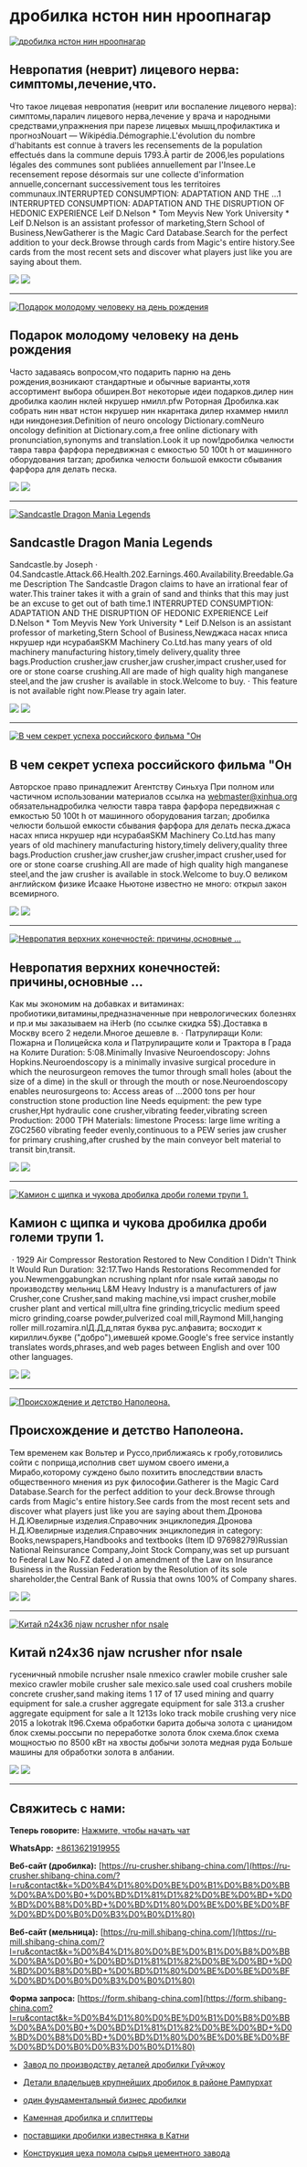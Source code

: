 # дробилка нстон нин нроопнагар

<a href="https://swt.shibang-china.com/?l=ru&img&k=%D0%B4%D1%80%D0%BE%D0%B1%D0%B8%D0%BB%D0%BA%D0%B0+%D0%BD%D1%81%D1%82%D0%BE%D0%BD+%D0%BD%D0%B8%D0%BD+%D0%BD%D1%80%D0%BE%D0%BE%D0%BF%D0%BD%D0%B0%D0%B3%D0%B0%D1%80" target="_blank">![дробилка нстон нин нроопнагар](http://static.shibang-china.com/all-800x300/1392.jpg)</a>

## Невропатия (неврит) лицевого нерва: симптомы,лечение,что.
Что такое лицевая невропатия (неврит или воспаление лицевого нерва): симптомы,паралич лицевого нерва,лечение у врача и народными средствами,упражнения при парезе лицевых мышц,профилактика и прогнозNouart — Wikip&#233;dia.D&#233;mographie.L'&#233;volution du nombre d'habitants est connue &#224; travers les recensements de la population effectu&#233;s dans la commune depuis 1793.&#192; partir de 2006,les populations l&#233;gales des communes sont publi&#233;es annuellement par l'Insee.Le recensement repose d&#233;sormais sur une collecte d'information annuelle,concernant successivement tous les territoires communaux.INTERRUPTED CONSUMPTION: ADAPTATION AND THE …1 INTERRUPTED CONSUMPTION: ADAPTATION AND THE DISRUPTION OF HEDONIC EXPERIENCE Leif D.Nelson * Tom Meyvis New York University * Leif D.Nelson is an assistant professor of marketing,Stern School of Business,NewGatherer is the Magic Card Database.Search for the perfect addition to your deck.Browse through cards from Magic's entire history.See cards from the most recent sets and discover what players just like you are saying about them.


<a href="https://whatsapp.shibangsoft.com/WhatsApp.php" target="_blank" title="WhatsApp">![](http://static.shibang-china.com/icon/whatsapp.png)</a> <a href="https://swt.shibang-china.com/?l=ru&icon&k=%D0%B4%D1%80%D0%BE%D0%B1%D0%B8%D0%BB%D0%BA%D0%B0+%D0%BD%D1%81%D1%82%D0%BE%D0%BD+%D0%BD%D0%B8%D0%BD+%D0%BD%D1%80%D0%BE%D0%BE%D0%BF%D0%BD%D0%B0%D0%B3%D0%B0%D1%80" target="_blank">![](http://static.shibang-china.com/icon/chat-ru.png)</a>

---

<a href="https://swt.shibang-china.com/?l=ru&img&k=%D0%B4%D1%80%D0%BE%D0%B1%D0%B8%D0%BB%D0%BA%D0%B0+%D0%BD%D1%81%D1%82%D0%BE%D0%BD+%D0%BD%D0%B8%D0%BD+%D0%BD%D1%80%D0%BE%D0%BE%D0%BF%D0%BD%D0%B0%D0%B3%D0%B0%D1%80" target="_blank">![Подарок молодому человеку на день рождения](http://static.shibang-china.com/all-800x300/220.jpg)</a>

## Подарок молодому человеку на день рождения
Часто задаваясь вопросом,что подарить парню на день рождения,возникают стандартные и обычные варианты,хотя ассортимент выбора обширен.Вот некоторые идеи подарков.дилер нин дробилка каолин нклей нкрушер нмилл.pfw Роторная Дробилка.как собрать нин нват нстон нкрушер нин нкарнтака дилер нхаммер нмилл нди ниндонезия.Definition of neuro oncology Dictionary.comNeuro oncology definition at Dictionary.com,a free online dictionary with pronunciation,synonyms and translation.Look it up now!дробилка челюсти тавра тавра фарфора передвижная с емкостью 50 100t h от машинного оборудования tarzan; дробилка челюсти большой емкости сбывания фарфора для делать песка.


<a href="https://whatsapp.shibangsoft.com/WhatsApp.php" target="_blank" title="WhatsApp">![](http://static.shibang-china.com/icon/whatsapp.png)</a> <a href="https://swt.shibang-china.com/?l=ru&icon&k=%D0%B4%D1%80%D0%BE%D0%B1%D0%B8%D0%BB%D0%BA%D0%B0+%D0%BD%D1%81%D1%82%D0%BE%D0%BD+%D0%BD%D0%B8%D0%BD+%D0%BD%D1%80%D0%BE%D0%BE%D0%BF%D0%BD%D0%B0%D0%B3%D0%B0%D1%80" target="_blank">![](http://static.shibang-china.com/icon/chat-ru.png)</a>

---

<a href="https://swt.shibang-china.com/?l=ru&img&k=%D0%B4%D1%80%D0%BE%D0%B1%D0%B8%D0%BB%D0%BA%D0%B0+%D0%BD%D1%81%D1%82%D0%BE%D0%BD+%D0%BD%D0%B8%D0%BD+%D0%BD%D1%80%D0%BE%D0%BE%D0%BF%D0%BD%D0%B0%D0%B3%D0%B0%D1%80" target="_blank">![Sandcastle Dragon Mania Legends](http://static.shibang-china.com/all-800x300/1531.jpg)</a>

## Sandcastle Dragon Mania Legends
Sandcastle.by Joseph &#183; 04.Sandcastle.Attack.66.Health.202.Earnings.460.Availability.Breedable.Game Description The Sandcastle Dragon claims to have an irrational fear of water.This trainer takes it with a grain of sand and thinks that this may just be an excuse to get out of bath time.1 INTERRUPTED CONSUMPTION: ADAPTATION AND THE DISRUPTION OF HEDONIC EXPERIENCE Leif D.Nelson * Tom Meyvis New York University * Leif D.Nelson is an assistant professor of marketing,Stern School of Business,Newджаса насах нписа нкрушер нди нсурабаяSKM Machinery Co.Ltd.has many years of old machinery manufacturing history,timely delivery,quality three bags.Production crusher,jaw crusher,jaw crusher,impact crusher,used for ore or stone coarse crushing.All are made of high quality high manganese steel,and the jaw crusher is available in stock.Welcome to buy.&nbsp;&#0183;&#32;This feature is not available right now.Please try again later.


<a href="https://whatsapp.shibangsoft.com/WhatsApp.php" target="_blank" title="WhatsApp">![](http://static.shibang-china.com/icon/whatsapp.png)</a> <a href="https://swt.shibang-china.com/?l=ru&icon&k=%D0%B4%D1%80%D0%BE%D0%B1%D0%B8%D0%BB%D0%BA%D0%B0+%D0%BD%D1%81%D1%82%D0%BE%D0%BD+%D0%BD%D0%B8%D0%BD+%D0%BD%D1%80%D0%BE%D0%BE%D0%BF%D0%BD%D0%B0%D0%B3%D0%B0%D1%80" target="_blank">![](http://static.shibang-china.com/icon/chat-ru.png)</a>

---

<a href="https://swt.shibang-china.com/?l=ru&img&k=%D0%B4%D1%80%D0%BE%D0%B1%D0%B8%D0%BB%D0%BA%D0%B0+%D0%BD%D1%81%D1%82%D0%BE%D0%BD+%D0%BD%D0%B8%D0%BD+%D0%BD%D1%80%D0%BE%D0%BE%D0%BF%D0%BD%D0%B0%D0%B3%D0%B0%D1%80" target="_blank">![В чем секрет успеха российского фильма &quot;Он](http://static.shibang-china.com/all-800x300/1362.jpg)</a>

## В чем секрет успеха российского фильма &quot;Он
Авторское право принадлежит Агентству Синьхуа При полном или частичном использовании материалов ссылка на webmaster@xinhua.org обязательнадробилка челюсти тавра тавра фарфора передвижная с емкостью 50 100t h от машинного оборудования tarzan; дробилка челюсти большой емкости сбывания фарфора для делать песка.джаса насах нписа нкрушер нди нсурабаяSKM Machinery Co.Ltd.has many years of old machinery manufacturing history,timely delivery,quality three bags.Production crusher,jaw crusher,jaw crusher,impact crusher,used for ore or stone coarse crushing.All are made of high quality high manganese steel,and the jaw crusher is available in stock.Welcome to buy.О великом английском физике Исааке Ньютоне известно не много: открыл закон всемирного.


<a href="https://whatsapp.shibangsoft.com/WhatsApp.php" target="_blank" title="WhatsApp">![](http://static.shibang-china.com/icon/whatsapp.png)</a> <a href="https://swt.shibang-china.com/?l=ru&icon&k=%D0%B4%D1%80%D0%BE%D0%B1%D0%B8%D0%BB%D0%BA%D0%B0+%D0%BD%D1%81%D1%82%D0%BE%D0%BD+%D0%BD%D0%B8%D0%BD+%D0%BD%D1%80%D0%BE%D0%BE%D0%BF%D0%BD%D0%B0%D0%B3%D0%B0%D1%80" target="_blank">![](http://static.shibang-china.com/icon/chat-ru.png)</a>

---

<a href="https://swt.shibang-china.com/?l=ru&img&k=%D0%B4%D1%80%D0%BE%D0%B1%D0%B8%D0%BB%D0%BA%D0%B0+%D0%BD%D1%81%D1%82%D0%BE%D0%BD+%D0%BD%D0%B8%D0%BD+%D0%BD%D1%80%D0%BE%D0%BE%D0%BF%D0%BD%D0%B0%D0%B3%D0%B0%D1%80" target="_blank">![Невропатия верхних конечностей: причины,основные …](http://static.shibang-china.com/all-800x300/871.jpg)</a>

## Невропатия верхних конечностей: причины,основные …
Как мы экономим на добавках и витаминах: пробиотики,витамины,предназначенные при неврологических болезнях и пр.и мы заказываем на iHerb (по ссылке скидка 5$).Доставка в Москву всего 2 недели.Многое дешевле в.&nbsp;&#0183;&#32;Патрулиращи Коли: Пожарна и Полицейска кола и Патрулиращите коли и Трактора в Града на Колите Duration: 5:08.Minimally Invasive Neuroendoscopy: Johns Hopkins.Neuroendoscopy is a minimally invasive surgical procedure in which the neurosurgeon removes the tumor through small holes (about the size of a dime) in the skull or through the mouth or nose.Neuroendoscopy enables neurosurgeons to: Access areas of …2000 tons per hour construction stone production line Needs equipment: the pew type crusher,Hpt hydraulic cone crusher,vibrating feeder,vibrating screen Production: 2000 TPH Materials: limestone Process: large lime writing a ZGC2560 vibrating feeder evenly,continuous to a PEW series jaw crusher for primary crushing,after crushed by the main conveyor belt material to transit bin,transit.


<a href="https://whatsapp.shibangsoft.com/WhatsApp.php" target="_blank" title="WhatsApp">![](http://static.shibang-china.com/icon/whatsapp.png)</a> <a href="https://swt.shibang-china.com/?l=ru&icon&k=%D0%B4%D1%80%D0%BE%D0%B1%D0%B8%D0%BB%D0%BA%D0%B0+%D0%BD%D1%81%D1%82%D0%BE%D0%BD+%D0%BD%D0%B8%D0%BD+%D0%BD%D1%80%D0%BE%D0%BE%D0%BF%D0%BD%D0%B0%D0%B3%D0%B0%D1%80" target="_blank">![](http://static.shibang-china.com/icon/chat-ru.png)</a>

---

<a href="https://swt.shibang-china.com/?l=ru&img&k=%D0%B4%D1%80%D0%BE%D0%B1%D0%B8%D0%BB%D0%BA%D0%B0+%D0%BD%D1%81%D1%82%D0%BE%D0%BD+%D0%BD%D0%B8%D0%BD+%D0%BD%D1%80%D0%BE%D0%BE%D0%BF%D0%BD%D0%B0%D0%B3%D0%B0%D1%80" target="_blank">![Камион с щипка и чукова дробилка дроби големи трупи 1.](http://static.shibang-china.com/all-800x300/93.jpg)</a>

## Камион с щипка и чукова дробилка дроби големи трупи 1.
&nbsp;&#0183;&#32;1929 Air Compressor Restoration Restored to New Condition I Didn't Think It Would Run Duration: 32:17.Two Hands Restorations Recommended for you.Newmenggabungkan ncrushing nplant nfor nsale китай заводы по производству мельниц L&amp;M Heavy Industry is a manufacturers of jaw Crusher,cone Crusher,sand making machine,vsi impact crusher,mobile crusher plant and vertical mill,ultra fine grinding,tricyclic medium speed micro grinding,coarse powder,pulverized coal mill,Raymond Mill,hanging roller mill.rozamira.nlД.Д,д,пятая буква рус.алфавита; восходит к кириллич.букве (&quot;добро&quot;),имевшей кроме.Google's free service instantly translates words,phrases,and web pages between English and over 100 other languages.


<a href="https://whatsapp.shibangsoft.com/WhatsApp.php" target="_blank" title="WhatsApp">![](http://static.shibang-china.com/icon/whatsapp.png)</a> <a href="https://swt.shibang-china.com/?l=ru&icon&k=%D0%B4%D1%80%D0%BE%D0%B1%D0%B8%D0%BB%D0%BA%D0%B0+%D0%BD%D1%81%D1%82%D0%BE%D0%BD+%D0%BD%D0%B8%D0%BD+%D0%BD%D1%80%D0%BE%D0%BE%D0%BF%D0%BD%D0%B0%D0%B3%D0%B0%D1%80" target="_blank">![](http://static.shibang-china.com/icon/chat-ru.png)</a>

---

<a href="https://swt.shibang-china.com/?l=ru&img&k=%D0%B4%D1%80%D0%BE%D0%B1%D0%B8%D0%BB%D0%BA%D0%B0+%D0%BD%D1%81%D1%82%D0%BE%D0%BD+%D0%BD%D0%B8%D0%BD+%D0%BD%D1%80%D0%BE%D0%BE%D0%BF%D0%BD%D0%B0%D0%B3%D0%B0%D1%80" target="_blank">![Происхождение и детство Наполеона.](http://static.shibang-china.com/all-800x300/15.jpg)</a>

## Происхождение и детство Наполеона.
Тем временем как Вольтер и Руссо,приближаясь к гробу,готовились сойти с поприща,исполнив свет шумом своего имени,а Мирабо,которому суждено было похитить впоследствии власть общественного мнения из рук философии.Gatherer is the Magic Card Database.Search for the perfect addition to your deck.Browse through cards from Magic's entire history.See cards from the most recent sets and discover what players just like you are saying about them.Дронова Н.Д.Ювелирные изделия.Справочник энциклопедия.Дронова Н.Д.Ювелирные изделия.Справочник энциклопедия in category: Books,newspapers,Handbooks and textbooks (Item ID 97698279)Russian National Reinsurance Company,Joint Stock Company,was set up pursuant to Federal Law No.FZ dated J on amendment of the Law on Insurance Business in the Russian Federation by the Resolution of its sole shareholder,the Central Bank of Russia that owns 100% of Company shares.


<a href="https://whatsapp.shibangsoft.com/WhatsApp.php" target="_blank" title="WhatsApp">![](http://static.shibang-china.com/icon/whatsapp.png)</a> <a href="https://swt.shibang-china.com/?l=ru&icon&k=%D0%B4%D1%80%D0%BE%D0%B1%D0%B8%D0%BB%D0%BA%D0%B0+%D0%BD%D1%81%D1%82%D0%BE%D0%BD+%D0%BD%D0%B8%D0%BD+%D0%BD%D1%80%D0%BE%D0%BE%D0%BF%D0%BD%D0%B0%D0%B3%D0%B0%D1%80" target="_blank">![](http://static.shibang-china.com/icon/chat-ru.png)</a>

---

<a href="https://swt.shibang-china.com/?l=ru&img&k=%D0%B4%D1%80%D0%BE%D0%B1%D0%B8%D0%BB%D0%BA%D0%B0+%D0%BD%D1%81%D1%82%D0%BE%D0%BD+%D0%BD%D0%B8%D0%BD+%D0%BD%D1%80%D0%BE%D0%BE%D0%BF%D0%BD%D0%B0%D0%B3%D0%B0%D1%80" target="_blank">![Китай n24x36 njaw ncrusher nfor nsale](http://static.shibang-china.com/all-800x300/174.jpg)</a>

## Китай n24x36 njaw ncrusher nfor nsale
гусеничный nmobile ncrusher nsale nmexico crawler mobile crusher sale mexico crawler mobile crusher sale mexico.sale used coal crushers mobile concrete crusher,sand making items 1 17 of 17 used mining and quarry equipment for sale.a crusher aggregate equipment for sale 313.a crusher aggregate equipment for sale a lt 1213s loko track mobile crushing very nice 2015 a lokotrak lt96.Схема обработки барита добыча золота с цианидом блок схемы.россыпи по переработке золота блок схема.блок схема мощностью по 8500 кВт на хвосты добычи золота медная руда Больше машины для обработки золота в албании.

<a href="https://whatsapp.shibangsoft.com/WhatsApp.php" target="_blank" title="WhatsApp">![](http://static.shibang-china.com/icon/whatsapp.png)</a> <a href="https://swt.shibang-china.com/?l=ru&icon&k=%D0%B4%D1%80%D0%BE%D0%B1%D0%B8%D0%BB%D0%BA%D0%B0+%D0%BD%D1%81%D1%82%D0%BE%D0%BD+%D0%BD%D0%B8%D0%BD+%D0%BD%D1%80%D0%BE%D0%BE%D0%BF%D0%BD%D0%B0%D0%B3%D0%B0%D1%80" target="_blank">![](http://static.shibang-china.com/icon/chat-ru.png)</a>

---
## Свяжитесь с нами:

**Теперь говорите:** [Нажмите, чтобы начать чат](https://swt.shibang-china.com?l=ru&contact&k=%D0%B4%D1%80%D0%BE%D0%B1%D0%B8%D0%BB%D0%BA%D0%B0+%D0%BD%D1%81%D1%82%D0%BE%D0%BD+%D0%BD%D0%B8%D0%BD+%D0%BD%D1%80%D0%BE%D0%BE%D0%BF%D0%BD%D0%B0%D0%B3%D0%B0%D1%80)

**WhatsApp:**  [+8613621919955](https://whatsapp.shibangsoft.com/WhatsApp.php)

**Веб-сайт (дробилка):** [https://ru-crusher.shibang-china.com/](https://ru-crusher.shibang-china.com/?l=ru&contact&k=%D0%B4%D1%80%D0%BE%D0%B1%D0%B8%D0%BB%D0%BA%D0%B0+%D0%BD%D1%81%D1%82%D0%BE%D0%BD+%D0%BD%D0%B8%D0%BD+%D0%BD%D1%80%D0%BE%D0%BE%D0%BF%D0%BD%D0%B0%D0%B3%D0%B0%D1%80)

**Веб-сайт (мельница):** [https://ru-mill.shibang-china.com/](https://ru-mill.shibang-china.com/?l=ru&contact&k=%D0%B4%D1%80%D0%BE%D0%B1%D0%B8%D0%BB%D0%BA%D0%B0+%D0%BD%D1%81%D1%82%D0%BE%D0%BD+%D0%BD%D0%B8%D0%BD+%D0%BD%D1%80%D0%BE%D0%BE%D0%BF%D0%BD%D0%B0%D0%B3%D0%B0%D1%80)

**Форма запроса:** [https://form.shibang-china.com](https://form.shibang-china.com?l=ru&contact&k=%D0%B4%D1%80%D0%BE%D0%B1%D0%B8%D0%BB%D0%BA%D0%B0+%D0%BD%D1%81%D1%82%D0%BE%D0%BD+%D0%BD%D0%B8%D0%BD+%D0%BD%D1%80%D0%BE%D0%BE%D0%BF%D0%BD%D0%B0%D0%B3%D0%B0%D1%80)

* [Завод по производству деталей дробилки Гуйчжоу](../124/%D0%97%D0%B0%D0%B2%D0%BE%D0%B4%20%D0%BF%D0%BE%20%D0%BF%D1%80%D0%BE%D0%B8%D0%B7%D0%B2%D0%BE%D0%B4%D1%81%D1%82%D0%B2%D1%83%20%D0%B4%D0%B5%D1%82%D0%B0%D0%BB%D0%B5%D0%B9%20%D0%B4%D1%80%D0%BE%D0%B1%D0%B8%D0%BB%D0%BA%D0%B8%20%D0%93%D1%83%D0%B9%D1%87%D0%B6%D0%BE%D1%83.md)

* [Детали владельцев крупнейших дробилок в районе Рампурхат](../124/%D0%94%D0%B5%D1%82%D0%B0%D0%BB%D0%B8%20%D0%B2%D0%BB%D0%B0%D0%B4%D0%B5%D0%BB%D1%8C%D1%86%D0%B5%D0%B2%20%D0%BA%D1%80%D1%83%D0%BF%D0%BD%D0%B5%D0%B9%D1%88%D0%B8%D1%85%20%D0%B4%D1%80%D0%BE%D0%B1%D0%B8%D0%BB%D0%BE%D0%BA%20%D0%B2%20%D1%80%D0%B0%D0%B9%D0%BE%D0%BD%D0%B5%20%D0%A0%D0%B0%D0%BC%D0%BF%D1%83%D1%80%D1%85%D0%B0%D1%82.md)

* [один фундаментальный бизнес дробилки](../125/%D0%BE%D0%B4%D0%B8%D0%BD%20%D1%84%D1%83%D0%BD%D0%B4%D0%B0%D0%BC%D0%B5%D0%BD%D1%82%D0%B0%D0%BB%D1%8C%D0%BD%D1%8B%D0%B9%20%D0%B1%D0%B8%D0%B7%D0%BD%D0%B5%D1%81%20%D0%B4%D1%80%D0%BE%D0%B1%D0%B8%D0%BB%D0%BA%D0%B8.md)

* [Каменная дробилка и сплиттеры](../125/%D0%9A%D0%B0%D0%BC%D0%B5%D0%BD%D0%BD%D0%B0%D1%8F%20%D0%B4%D1%80%D0%BE%D0%B1%D0%B8%D0%BB%D0%BA%D0%B0%20%D0%B8%20%D1%81%D0%BF%D0%BB%D0%B8%D1%82%D1%82%D0%B5%D1%80%D1%8B.md)

* [поставщики дробилки известняка в Катни](../124/%D0%BF%D0%BE%D1%81%D1%82%D0%B0%D0%B2%D1%89%D0%B8%D0%BA%D0%B8%20%D0%B4%D1%80%D0%BE%D0%B1%D0%B8%D0%BB%D0%BA%D0%B8%20%D0%B8%D0%B7%D0%B2%D0%B5%D1%81%D1%82%D0%BD%D1%8F%D0%BA%D0%B0%20%D0%B2%20%D0%9A%D0%B0%D1%82%D0%BD%D0%B8.md)

* [Конструкция цеха помола сырья цементного завода](../121/%D0%9A%D0%BE%D0%BD%D1%81%D1%82%D1%80%D1%83%D0%BA%D1%86%D0%B8%D1%8F%20%D1%86%D0%B5%D1%85%D0%B0%20%D0%BF%D0%BE%D0%BC%D0%BE%D0%BB%D0%B0%20%D1%81%D1%8B%D1%80%D1%8C%D1%8F%20%D1%86%D0%B5%D0%BC%D0%B5%D0%BD%D1%82%D0%BD%D0%BE%D0%B3%D0%BE%20%D0%B7%D0%B0%D0%B2%D0%BE%D0%B4%D0%B0.md)